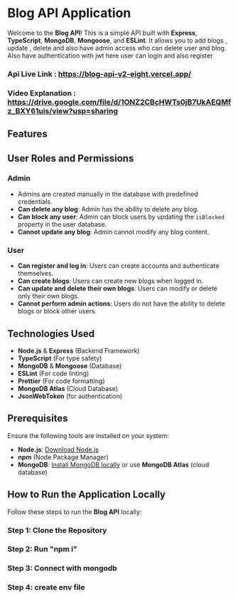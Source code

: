 # Blog API Application

Welcome to the **Blog API**! This is a simple API built with **Express**, **TypeScript**, **MongoDB**, **Mongoose**, and **ESLint**. It allows you to add blogs , update , delete and also have admin access who can delete user and blog.
Also have authentication with jwt here user can login and also register

### Api Live Link : https://blog-api-v2-eight.vercel.app/

### Video Explanation : https://drive.google.com/file/d/1ONZ2CBcHWTs0jB7UkAEQMfz_BXY61uis/view?usp=sharing

## Features

## User Roles and Permissions

### Admin

- Admins are created manually in the database with predefined credentials.
- **Can delete any blog**: Admin has the ability to delete any blog.
- **Can block any user**: Admin can block users by updating the `isBlocked` property in the user database.
- **Cannot update any blog**: Admin cannot modify any blog content.

### User

- **Can register and log in**: Users can create accounts and authenticate themselves.
- **Can create blogs**: Users can create new blogs when logged in.
- **Can update and delete their own blogs**: Users can modify or delete only their own blogs.
- **Cannot perform admin actions**: Users do not have the ability to delete blogs or block other users.

## Technologies Used

- **Node.js** & **Express** (Backend Framework)
- **TypeScript** (For type safety)
- **MongoDB** & **Mongoose** (Database)
- **ESLint** (For code linting)
- **Prettier** (For code formatting)
- **MongoDB Atlas** (Cloud Database)
- **JsonWebToken** (for authentication)

## Prerequisites

Ensure the following tools are installed on your system:

- **Node.js**: [Download Node.js](https://nodejs.org/)
- **npm** (Node Package Manager)
- **MongoDB**: [Install MongoDB locally](https://www.mongodb.com/try/download/community) or use **MongoDB Atlas** (cloud database)

## How to Run the Application Locally

Follow these steps to run the **Blog API** locally:

### Step 1: Clone the Repository

### Step 2: Run "npm i"

### Step 3: Connect with mongodb

### Step 4: create env file
